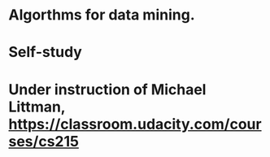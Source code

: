 # Algorthms for data mining.
# Self-study
# Under instruction of Michael Littman, https://classroom.udacity.com/courses/cs215

